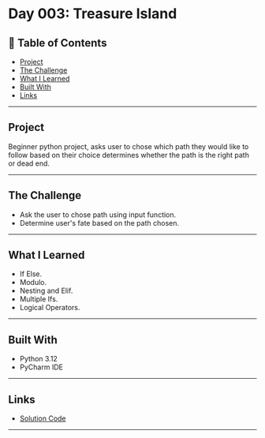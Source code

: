 # Day 003: Treasure Island 

## 📌 Table of Contents
- [Project](#project)
- [The Challenge](#the-challenge)
- [What I Learned](#what-i-learned)
- [Built With](#built-with)
- [Links](#links)

---

## Project
Beginner python project, asks user to chose which path they would like to follow based on their choice determines whether the path is the right path or dead end.

---

## The Challenge
- Ask the user to chose path using input function.
- Determine user's fate based on the path chosen.


---


## What I Learned
- If Else.
- Modulo.
- Nesting and Elif.
- Multiple Ifs.
- Logical Operators.

---

## Built With
- Python 3.12
- PyCharm IDE

---

## Links
- [Solution Code](./main.py)

---
